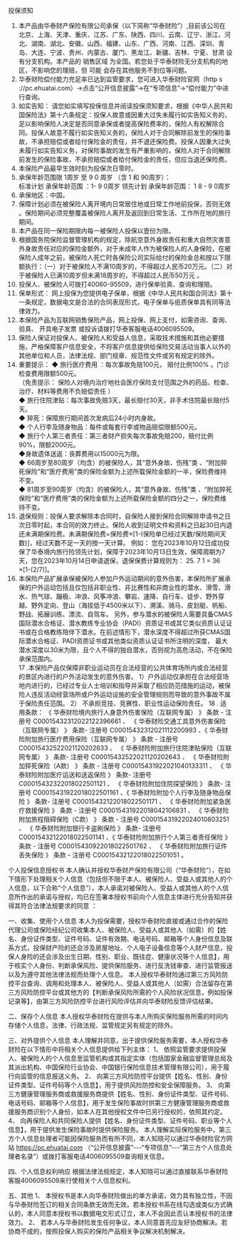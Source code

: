 投保须知
1.   本产品由华泰财产保险有限公司承保（以下简称“华泰财险”）,目前该公司在 北京、上海、天津、重庆、江苏、广东、陕西、四川、云南、辽宁、浙江、河北、湖南、湖北、安徽、山西、福建、山东、广西、河南、江西、深圳、青岛、大连、宁波、贵州、内蒙古、厦门、黑龙江、新疆、吉林、宁夏、甘肃 设有分支机构。本产品的 销售区域  为全国。若您处于华泰财险无分支机构的地区，不影响您的理赔，但 可能 会存在其他服务不到位等问题。 
2.   华泰财险偿付能力充足率已达到监管要求，您可进入华泰财险官网（http s ://pc.ehuatai.com）→点击“公开信息披露”→在“专项信息”→“偿付能力”中进行查询。 
3.   如实告知：  请您如实填写投保信息并阅读投保须知要求，根据《中华人民共和国保险法》第十六条规定：投保人故意或因重大过失未履行如实告知义务的，足以影响保险人决定是否同意承保或者提高保险费率的，保险人有权解除合同。投保人故意不履行如实告知义务的，保险人对于合同解除前发生的保险事故，不承担赔偿或者给付保险金的责任，并不退还保险费。投保人因重大过失未履行如实告知义务，对保险事故的发生有严重影响的，保险人对于合同解除前发生的保险事故，不承担赔偿或者给付保险金的责任，但应当退还保险费。 
4.   本保险产品最早生效时刻为投保次日零时。 
5.   承保年龄范围限  1周岁  至  9  0  周岁 （含  1  和  90周岁）：   
标准计划 承保年龄范围 ：1- 9 0周岁 
领先计划 承保年龄范围： 1 8 - 9 0周岁 
6.   承保地区：中国。  
7.   保障计划必须在被保险人离开境内日常居住地或日常工作地前投保，否则无效  。保险期间必须完整覆盖被保险人离开及返回到日常生活、工作所在地的旅行期间。  
8.   本产品在同一保险期限内每一被保险人投保以壹份为限。  
9.   根据国务院保险监督管理机构的规定，除航空意外身故责任和重大自然灾害意外身故责任对应的保险金额外，对于未成年人作为被保险人的人身保险，在被保险人成年之前，被保险人死亡时各保险公司实际给付的保险金总和按以下限额执行：（一）对于被保险人不满10周岁的，不得超过人民币20万元。（二）对于被保险人已满10周岁但未满18周岁的，不得超过人民币50万元 。 
10.   投保人、被保险人可拨打40060-95509，进行保单验真、查询和理赔。 
11.   保单形式：  网上投保为您提供电子保单，根据《中华人民共和国合同法》第十一条规定，数据电文是合法的合同表现形式，电子保单与纸质保单具有同等法律效力。 
12.   本保险产品为互联网销售保险产品，网上投保、网上支付，如需咨询、查询、验真、 开具电子发票 或投诉请拨打华泰客服电话4006095509。 
13.   保险人保证对投保人、被保险人和受益人信息，采取技术措施和其他必要措施，严格保障客户信息安全，不将客户信息提供给保险交易活动当事人以外的其他单位和人员，法律法规、部门规章、规范性文件或另有规定的除外。 
14.   重要提示： 
◆  旅行医疗费用  ：每次事故免赔100元，  赔付比例100% 。门诊检查费用限额500元。  
（免责提示：  保险人对境内治疗地社会医疗保险支付范围之外的药品、检查、治疗、材料等费用不负赔偿责任 ）  
◆  旅行住院津贴：每次事故免赔3天，最长赔付30天，非手术住院最长赔付5天。  
◆  猝死：保障旅行期间首次发病后24小时内身故。  
◆  个人行李及随身物品：每件或每套行李或物品赔偿限额500元。  
◆  旅行个人第三者责任：第三者财产损失每次事故免赔200，赔付比例90%，限额2000元。  
◆身故遗体送返：丧葬费用以15000元为限。  
◆ 66周岁至80周岁（均含）的被保险人，其“意外身故、伤残”类 、“附加猝死保险”和“医疗费用”类的保险金额为上述所载保险金额的一半，保险费维持不变。   
◆ 81周岁至90周岁（均含）的被保险人，其“意外身故、伤残”类 、“附加猝死保险”和“医疗费用”类的保险金额为上述所载保险金额的四分之一，保险费维持不变。   
15.   退保规则：投保人要求解除本合同时，自保险人接到保险合同解除申请书之日次日零时起，本合同的效力终止。保险人收到证明文件和资料之日起30日内退还未满期保险费。未满期保险费=保险费×[1-(保险单已经过天数/保险期间天数)]，经过天数不足一天的按一天计算。 
例如： 您在2023年10月12日成功投保了华泰境内旅行险领先计划，保障于2023年10月13日生效，保障周期为7天，您在2023年10月14日申请退保，退保保费计算规则为： 25. 7 1 = 36 ×[1-(2/7)]。 
16. 本保险产品扩展承保被保险人参加户外运动期间的意外伤害，本保险所扩展承保的户外运动包括且仅包括非职业性、非比赛性和非商业性的潜水、滑雪、滑水、热气球、蹦极、冲浪、风筝冲浪、攀岩、速降、自行车、徒步、野外穿越、野外定向、登山（海拔低于4500米以下）、溯溪、骑马、皮划艇、帆船、野战、拓展训练、漂流、自驾车。    另外，参与潜水的被保险人需要具备CMAS国际潜水合格证、潜水教练专业协会（PADI）资质证书或其它类似资质认证证书或在合格教练陪伴下潜水。在前述情形下，潜水深度不得超过所获CMAS国际潜水合格证、PADI资质证书或其他类似资质认证证书所注明的深度， 最大潜水深度以30米为限，且个人不得的独自潜水，否则视为高危活动，不在保险承保范围内。     
17 .本保险产品仅保障非职业运动员在合法经营的公共体育场所内或合法经营的景区内进行的户外活动发生的意外伤害。 
1）户外运动仅承担在合法经营场地内进行的，已经过专业人士培训和指导并采取了相应防范措施的运动，被保险人违反活动经营场所或户外运动设施的安全管理规则而导致的意外事故不属于保险责任范围。 
2） 不承担竞技、竞赛性、职业性运动保险责任。 
18 . 适用条款： 《 华泰财险境内旅行人身意外伤害保险（互联网专属） 》 条款 - 注册号 C00015432312022122396661 、 《 华泰财险交通工具意外伤害保险（互联网专属） 》 条款- 注册号 C00015432312021112200993 、《 华泰财险附加旅行医疗费用保险（互联网专属） 》 条款 - 注册号 C00015432522021120202633 、 《 华泰财险附加旅行住院津贴保险（互联网专属） 》 条款- 注册号 C00015432522021120202643 、 《 华泰财险附加猝死保险（A款） 》 条款 - 注册号 C00015431922021040133311 、 《 华泰财险附加医疗运送和送返保险 》 条款- 注册号 C00015432322018022501121 、 《 华泰财险附加住院探望保险 》 条款- 注册号 C00015431922018022501161 、《 华泰财险附加个人行李及随身物品保险 》 条款- 注册号 C00015432122018022501171 、 《 华泰财险附加紧急医疗救援保险 》 条款 - 注册号 C00015431922018042106831 、 《 华泰财险附加旅程阻碍保险（C款）  》 条款 - 注册号 C00015431922024010803251 、 《 华泰财险附加银行卡盗刷保险 》 条款- 注册号 C00015432122018022501141 、《 华泰财险附加旅行个人第三者责任保险 》 条款 - 注册号 C00015430922018022501762 、 《 华泰财险附加旅行证件丢失保险 》 条款 - 注册号 C00015432122018022501051 。 
 
个人投保信息授权书
本人确认并授权华泰财产保险有限公司（“华泰财险”），在如下情形下处理相关个人信息（包括但不限于本人、被保险人、受益人或其他人的个人信息，以下合称“个人信息”），本人承诺对被保险人、受益人或其他人的个人信息所作出的承诺与授权，均已在签署本授权书前向个人信息主体进行充分告知并获得其符合法律法规要求的同意 ： 
  
一、收集、使用个人信息 
本人为投保需要，授权华泰财险直接或通过合作的保险代理公司或保险经纪公司收集本人、被保险人、受益人或其他人（如需）的【姓名、身份证件类型、证件号码、证件有效期、电话号码、邮箱等个人身份信息及联系方式，投保财产险的还会涉及房屋地址、个人电子设备信息等个人财产信息，投保人身险的还会涉及出生日期、性别、职业、既往症、健康状况等个人信息】，用于核实个人身份、判断承保风险、提供保险服务、进行反洗钱审查、进行监管报送以及为遵守其他法律法规而处理个人信息。 
本人授权华泰财险通过第三方风险防控平台查询、调用和处理本人、被保险人、受益人或其他人（如需）合法留存在第三方风险防控平台或其他方的【判断承保风险所需的个人风险状况信息，例如投保记录等】，由第三方风险防控平台进行风险评估并向华泰财险反馈评估结果。 
  
二、保存个人信息 
本人授权华泰财险在提供与本人所购买保险服务所需的时间内存储个人信息，法律、行政法规、监管规定另有规定的除外。 
  
三、对外提供个人信息 
本人理解并同意，出于提供保险服务需要，本人授权华泰财险在以下情形中将相关个人信息提供给下列主体： 
1、  依照监管要求提供投保人、被保险人的个人信息至监管机构或其指定实体（包括国家金融监督管理总局及其派出机构、中国保险行业协会、中国银行保险信息技术管理有限公司），用于履行向监管的信息报送义务。 
2、  向第三方风险防控平台提供【姓名、性别、身份证件类型、证件号码等个人信息】，用于提供风险防控和安全保障服务。 
3、  向第三方健康管理服务商或救援服务商提供【姓名、性别、身份证件类型、证件号码、电话号码、邮箱等个人信息】，用于发生保险事故时供第三方健康管理服务商或救援服务商识别个人身份，如本人在其他授权文件中已另行授权的，依照其约定。 
4、  向再保险人和共同保险人提供【姓名、身份证件类型、证件号码、职业等个人信息】，用于提供发生保险事故时提供保险服务。 
本人理解实际保险服务中，第三方个人信息处理者可能因保险服务而有所不同，本人知晓可以通过华泰财险官方网站 https://pc.ehuatai.com   （“公开信息披露”---“专项信息”---“第三方个人信息处理者名录”）或拨打客服电话4006095509查询相关信息。 
  
四、个人信息权利响应 
根据法律法规规定，本人知晓可以通过直接联系华泰财险客服4006095509来行使相关个人信息权利。 
  
五、其他 
1、   本授权书是本人向华泰财险做出的单方承诺，效力具有独立性，不因与华泰财险签订的相关合同条款无效而无效。若本授权书系在线勾选或类似方式确认的，本人同意本授权书以数据电文形式订立，本人不会因此否认本授权书的法律效力。 
2、   若本人与华泰财险发生任何争议，本人同意首先应友好协商解决。若协商不成的，按照投保人购买的保险产品相关争议解决机制解决。 
  

